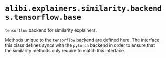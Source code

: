 # `alibi.explainers.similarity.backends.tensorflow.base`

`tensorflow` backend for similarity explainers.

Methods unique to the `tensorflow` backend are defined here. The interface this class defines syncs with the `pytorch`
backend in order to ensure that the similarity methods only require to match this interface.
